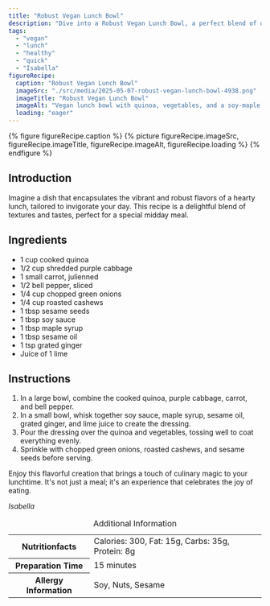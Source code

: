 ```yaml
---
title: "Robust Vegan Lunch Bowl"
description: "Dive into a Robust Vegan Lunch Bowl, a perfect blend of quinoa, veggies, and a tangy dressing, designed to energize your day with its vibrant flavors and textures."
tags:
  - "vegan"
  - "lunch"
  - "healthy"
  - "quick"
  - "Isabella"
figureRecipe: 
  caption: "Robust Vegan Lunch Bowl"
  imageSrc: "./src/media/2025-05-07-robust-vegan-lunch-bowl-4938.png"
  imageTitle: "Robust Vegan Lunch Bowl"
  imageAlt: "Vegan lunch bowl with quinoa, vegetables, and a soy-maple dressing, garnished with green onions, cashews, and sesame seeds on a simple table."
  loading: "eager"
---
```


{% figure figureRecipe.caption %}
{% picture figureRecipe.imageSrc, figureRecipe.imageTitle, figureRecipe.imageAlt, figureRecipe.loading %}
{% endfigure %}

## Introduction

Imagine a dish that encapsulates the vibrant and robust flavors of a hearty lunch, tailored to invigorate your day. This recipe is a delightful blend of textures and tastes, perfect for a special midday meal.

## Ingredients

* 1 cup cooked quinoa
* 1/2 cup shredded purple cabbage
* 1 small carrot, julienned
* 1/2 bell pepper, sliced
* 1/4 cup chopped green onions
* 1/4 cup roasted cashews
* 1 tbsp sesame seeds
* 1 tbsp soy sauce
* 1 tbsp maple syrup
* 1 tbsp sesame oil
* 1 tsp grated ginger
* Juice of 1 lime

## Instructions

1. In a large bowl, combine the cooked quinoa, purple cabbage, carrot, and bell pepper.
2. In a small bowl, whisk together soy sauce, maple syrup, sesame oil, grated ginger, and lime juice to create the dressing.
3. Pour the dressing over the quinoa and vegetables, tossing well to coat everything evenly.
4. Sprinkle with chopped green onions, roasted cashews, and sesame seeds before serving.

Enjoy this flavorful creation that brings a touch of culinary magic to your lunchtime. It's not just a meal; it's an experience that celebrates the joy of eating.

*Isabella*

<table><caption class='sr-only'>Additional Information</caption><tr><th>Nutritionfacts</th><td>Calories: 300, Fat: 15g, Carbs: 35g, Protein: 8g&nbsp;</td></tr><tr><th>Preparation Time</th><td>15 minutes&nbsp;</td></tr><tr><th>Allergy Information</th><td>Soy, Nuts, Sesame&nbsp;</td></tr></table>


